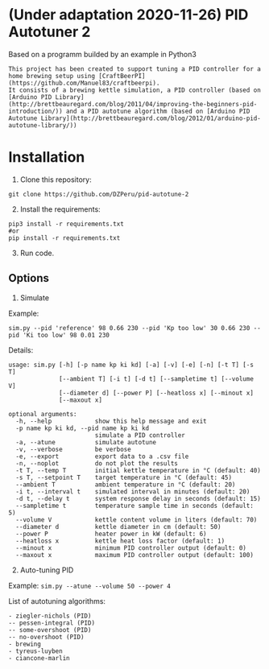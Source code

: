 # (Under adaptation 2020-11-26) PID Autotuner 2 

Based on a programm builded by an example in Python3

```
This project has been created to support tuning a PID controller for a home brewing setup using [CraftBeerPI](https://github.com/Manuel83/craftbeerpi).
It consists of a brewing kettle simulation, a PID controller (based on [Arduino PID Library](http://brettbeauregard.com/blog/2011/04/improving-the-beginners-pid-introduction/)) and a PID autotune algorithm (based on [Arduino PID Autotune Library](http://brettbeauregard.com/blog/2012/01/arduino-pid-autotune-library/))
```

# Installation

1. Clone this repository:

```
git clone https://github.com/DZPeru/pid-autotune-2
```

2. Install the requirements:

```
pip3 install -r requirements.txt
#or
pip install -r requirements.txt
```

3. Run code.

<!-- 
After you have completed these steps, you should be able to run _sim.py_ as shown above. If plots are not shown, you have to configure the matplotlib backend, see [What is a backend?](http://matplotlib.org/faq/usage_faq.html#what-is-a-backend)
-->

## Options

1. Simulate

Example:

`sim.py --pid 'reference' 98 0.66 230 --pid 'Kp too low' 30 0.66 230 --pid 'Ki too low' 98 0.01 230`

Details:

```
usage: sim.py [-h] [-p name kp ki kd] [-a] [-v] [-e] [-n] [-t T] [-s T]
              [--ambient T] [-i t] [-d t] [--sampletime t] [--volume V]
              [--diameter d] [--power P] [--heatloss x] [--minout x]
              [--maxout x]

optional arguments:
  -h, --help            show this help message and exit
  -p name kp ki kd, --pid name kp ki kd
                        simulate a PID controller
  -a, --atune           simulate autotune
  -v, --verbose         be verbose
  -e, --export          export data to a .csv file
  -n, --noplot          do not plot the results
  -t T, --temp T        initial kettle temperature in °C (default: 40)
  -s T, --setpoint T    target temperature in °C (default: 45)
  --ambient T           ambient temperature in °C (default: 20)
  -i t, --interval t    simulated interval in minutes (default: 20)
  -d t, --delay t       system response delay in seconds (default: 15)
  --sampletime t        temperature sample time in seconds (default: 5)
  --volume V            kettle content volume in liters (default: 70)
  --diameter d          kettle diameter in cm (default: 50)
  --power P             heater power in kW (default: 6)
  --heatloss x          kettle heat loss factor (default: 1)
  --minout x            minimum PID controller output (default: 0)
  --maxout x            maximum PID controller output (default: 100)
```

2. Auto-tuning PID

Example:
`sim.py --atune --volume 50 --power 4`

List of autotuning algorithms:

```
- ziegler-nichols (PID)
-- pessen-integral (PID)
-- some-overshoot (PID)
-- no-overshoot (PID)
- brewing
- tyreus-luyben
- ciancone-marlin
```
